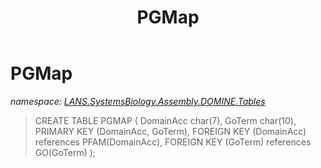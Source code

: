 ﻿---
title: PGMap
---

# PGMap
_namespace: [LANS.SystemsBiology.Assembly.DOMINE.Tables](N-LANS.SystemsBiology.Assembly.DOMINE.Tables.html)_



> 
>  CREATE TABLE PGMAP
>  (
>  DomainAcc char(7),
>  GoTerm char(10),
>  PRIMARY KEY (DomainAcc, GoTerm),
>  FOREIGN KEY (DomainAcc) references PFAM(DomainAcc),
>  FOREIGN KEY (GoTerm) references GO(GoTerm)
>  );
>  




